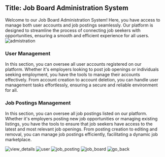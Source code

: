 ## Title: Job Board Administration System
Welcome to our Job Board Administration System! Here, you have access to manage both user accounts and job postings seamlessly. Our platform is designed to streamline the process of connecting job seekers with opportunities, ensuring a smooth and efficient experience for all users.
![admistration](https://github.com/ruhulashazid/django_project/assets/66206215/46f4b23f-2336-46c5-b57b-bacf599be44e)
### User Management
In this section, you can oversee all user accounts registered on our platform. Whether it's employers looking to post job openings or individuals seeking employment, you have the tools to manage their accounts effectively. From account creation to account deletion, you can handle user management tasks effortlessly, ensuring a secure and reliable environment for all.
### Job Postings Management
In this section, you can oversee all job postings listed on our platform. Whether it's employers posting new job opportunities or managing existing listings, you have the tools to ensure that job seekers have access to the latest and most relevant job openings. From posting creation to editing and removal, you can manage job postings efficiently, facilitating a dynamic job marketplace.


![view_details](https://github.com/ruhulashazid/django_project/assets/66206215/99881fbd-eb03-429a-a16b-8fbd09a194c8)
![user](https://github.com/ruhulashazid/django_project/assets/66206215/5d2ab5cd-e98a-47c9-aa66-f5f9e6f76952)
![job_posting](https://github.com/ruhulashazid/django_project/assets/66206215/d49d0c57-f038-4f97-8354-8642ac6c92bc)
![job_board](https://github.com/ruhulashazid/django_project/assets/66206215/a9cc9e94-988e-40ec-8583-1fb278bfdd2c)
![go_back](https://github.com/ruhulashazid/django_project/assets/66206215/33dfab36-bcb2-461c-9189-b3695e48996e)

